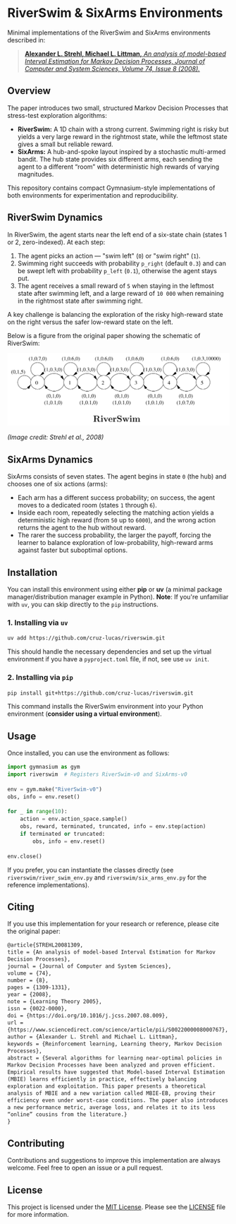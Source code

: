 # RiverSwim & SixArms Environments

Minimal implementations of the RiverSwim and SixArms environments described in:

> [**Alexander L. Strehl, Michael L. Littman,**
> *An analysis of model-based Interval Estimation for Markov Decision Processes,
Journal of Computer and System Sciences,
Volume 74, Issue 8
(2008).* ](https://www.sciencedirect.com/science/article/pii/S0022000008000767)

## Overview

The paper introduces two small, structured Markov Decision Processes that stress-test exploration algorithms:

- **RiverSwim:** A 1D chain with a strong current. Swimming right is risky but yields a very large reward in the rightmost state, while the leftmost state gives a small but reliable reward.
- **SixArms:** A hub-and-spoke layout inspired by a stochastic multi-armed bandit. The hub state provides six different arms, each sending the agent to a different “room” with deterministic high rewards of varying magnitudes.

This repository contains compact Gymnasium-style implementations of both environments for experimentation and reproducibility.

## RiverSwim Dynamics

In RiverSwim, the agent starts near the left end of a six-state chain (states 1 or 2, zero-indexed). At each step:

1. The agent picks an action — "swim left" (`0`) or "swim right" (`1`).
2. Swimming right succeeds with probability `p_right` (default `0.3`) and can be swept left with probability `p_left` (`0.1`), otherwise the agent stays put.
3. The agent receives a small reward of `5` when staying in the leftmost state after swimming left, and a large reward of `10 000` when remaining in the rightmost state after swimming right.

A key challenge is balancing the exploration of the risky high-reward state on the right versus the safer low-reward state on the left.

Below is a figure from the original paper showing the schematic of RiverSwim:

![RiverSwim Environment](docs/img/riverswim.png)

_(Image credit: Strehl et al., 2008)_

## SixArms Dynamics

SixArms consists of seven states. The agent begins in state `0` (the hub) and chooses one of six actions (arms):

- Each arm has a different success probability; on success, the agent moves to a dedicated room (states `1` through `6`).
- Inside each room, repeatedly selecting the matching action yields a deterministic high reward (from `50` up to `6000`), and the wrong action returns the agent to the hub without reward.
- The rarer the success probability, the larger the payoff, forcing the learner to balance exploration of low-probability, high-reward arms against faster but suboptimal options.

## Installation

You can install this environment using either **pip** or **uv** (a minimal package manager/distribution manager example in Python).
**Note**: If you're unfamiliar with `uv`, you can skip directly to the `pip` instructions.

### 1. Installing via `uv`

   ```bash
   uv add https://github.com/cruz-lucas/riverswim.git
   ```
   This should handle the necessary dependencies and set up the virtual environment if you have a `pyproject.toml` file, if not, see use `uv init`.

### 2. Installing via `pip`

   ```bash
   pip install git+https://github.com/cruz-lucas/riverswim.git
   ```
   This command installs the RiverSwim environment into your Python environment (**consider using a virtual environment**).

## Usage

Once installed, you can use the environment as follows:

```python
import gymnasium as gym
import riverswim  # Registers RiverSwim-v0 and SixArms-v0

env = gym.make("RiverSwim-v0")
obs, info = env.reset()

for _ in range(10):
    action = env.action_space.sample()
    obs, reward, terminated, truncated, info = env.step(action)
    if terminated or truncated:
        obs, info = env.reset()

env.close()
```

If you prefer, you can instantiate the classes directly (see `riverswim/river_swim_env.py` and `riverswim/six_arms_env.py` for the reference implementations).

## Citing

If you use this implementation for your research or reference, please cite the original paper:

```
@article{STREHL20081309,
title = {An analysis of model-based Interval Estimation for Markov Decision Processes},
journal = {Journal of Computer and System Sciences},
volume = {74},
number = {8},
pages = {1309-1331},
year = {2008},
note = {Learning Theory 2005},
issn = {0022-0000},
doi = {https://doi.org/10.1016/j.jcss.2007.08.009},
url = {https://www.sciencedirect.com/science/article/pii/S0022000008000767},
author = {Alexander L. Strehl and Michael L. Littman},
keywords = {Reinforcement learning, Learning theory, Markov Decision Processes},
abstract = {Several algorithms for learning near-optimal policies in Markov Decision Processes have been analyzed and proven efficient. Empirical results have suggested that Model-based Interval Estimation (MBIE) learns efficiently in practice, effectively balancing exploration and exploitation. This paper presents a theoretical analysis of MBIE and a new variation called MBIE-EB, proving their efficiency even under worst-case conditions. The paper also introduces a new performance metric, average loss, and relates it to its less “online” cousins from the literature.}
}
```

## Contributing

Contributions and suggestions to improve this implementation are always welcome. Feel free to open an issue or a pull request.

## License

This project is licensed under the [MIT License](LICENSE). Please see the [LICENSE](LICENSE) file for more information.

